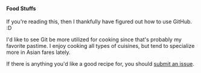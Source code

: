 #### Food Stuffs

If you're reading this, then I thankfully have figured out how to use GitHub. :D

I'd like to see Git be more utilized for cooking since that's probably my favorite pastime. I enjoy cooking all types of cuisines, but tend to specialize more in Asian fares lately.

If there is anything you'd like a good recipe for, you should [submit an issue](https://github.com/newmerator/recipes/issues/new).
